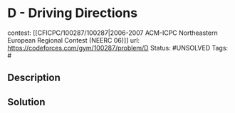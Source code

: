 # D - Driving Directions

contest: [[CFICPC/100287/100287|2006-2007 ACM-ICPC Northeastern European Regional Contest (NEERC 06)]]
url: https://codeforces.com/gym/100287/problem/D
Status: #UNSOLVED
Tags: #

## Description

## Solution

